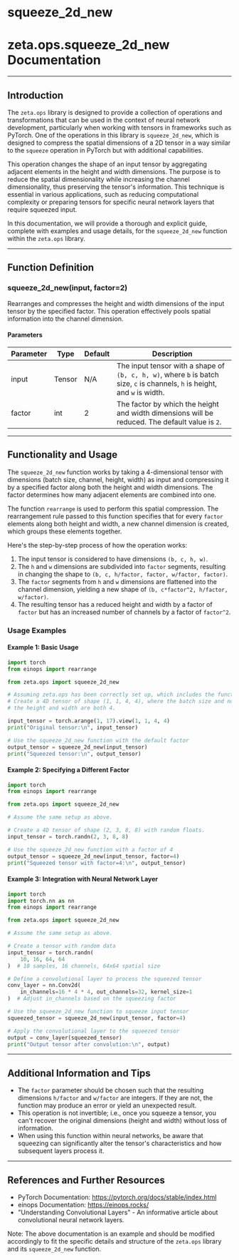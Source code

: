# squeeze_2d_new

# zeta.ops.squeeze_2d_new Documentation

---

## Introduction

The `zeta.ops` library is designed to provide a collection of operations and transformations that can be used in the context of neural network development, particularly when working with tensors in frameworks such as PyTorch. One of the operations in this library is `squeeze_2d_new`, which is designed to compress the spatial dimensions of a 2D tensor in a way similar to the `squeeze` operation in PyTorch but with additional capabilities.

This operation changes the shape of an input tensor by aggregating adjacent elements in the height and width dimensions. The purpose is to reduce the spatial dimensionality while increasing the channel dimensionality, thus preserving the tensor's information. This technique is essential in various applications, such as reducing computational complexity or preparing tensors for specific neural network layers that require squeezed input.

In this documentation, we will provide a thorough and explicit guide, complete with examples and usage details, for the `squeeze_2d_new` function within the `zeta.ops` library.

---

## Function Definition

### squeeze_2d_new(input, factor=2)

Rearranges and compresses the height and width dimensions of the input tensor by the specified factor. This operation effectively pools spatial information into the channel dimension.

#### Parameters

| Parameter | Type       | Default | Description                                                                                              |
|-----------|------------|---------|----------------------------------------------------------------------------------------------------------|
| input     | Tensor     | N/A     | The input tensor with a shape of `(b, c, h, w)`, where `b` is batch size, `c` is channels, `h` is height, and `w` is width. |
| factor    | int        | 2       | The factor by which the height and width dimensions will be reduced. The default value is `2`.           |

---

## Functionality and Usage

The `squeeze_2d_new` function works by taking a 4-dimensional tensor with dimensions (batch size, channel, height, width) as input and compressing it by a specified factor along both the height and width dimensions. The factor determines how many adjacent elements are combined into one.

The function `rearrange` is used to perform this spatial compression. The rearrangement rule passed to this function specifies that for every `factor` elements along both height and width, a new channel dimension is created, which groups these elements together.

Here's the step-by-step process of how the operation works:

1. The input tensor is considered to have dimensions `(b, c, h, w)`.
2. The `h` and `w` dimensions are subdivided into `factor` segments, resulting in changing the shape to `(b, c, h/factor, factor, w/factor, factor)`.
3. The `factor` segments from `h` and `w` dimensions are flattened into the channel dimension, yielding a new shape of `(b, c*factor^2, h/factor, w/factor)`.
4. The resulting tensor has a reduced height and width by a factor of `factor` but has an increased number of channels by a factor of `factor^2`.

### Usage Examples

#### Example 1: Basic Usage

```python
import torch
from einops import rearrange

from zeta.ops import squeeze_2d_new

# Assuming zeta.ops has been correctly set up, which includes the function squeeze_2d_new.
# Create a 4D tensor of shape (1, 1, 4, 4), where the batch size and number of channels are both 1,
# the height and width are both 4.

input_tensor = torch.arange(1, 17).view(1, 1, 4, 4)
print("Original tensor:\n", input_tensor)

# Use the squeeze_2d_new function with the default factor
output_tensor = squeeze_2d_new(input_tensor)
print("Squeezed tensor:\n", output_tensor)
```

#### Example 2: Specifying a Different Factor

```python
import torch
from einops import rearrange

from zeta.ops import squeeze_2d_new

# Assume the same setup as above.

# Create a 4D tensor of shape (2, 3, 8, 8) with random floats.
input_tensor = torch.randn(2, 3, 8, 8)

# Use the squeeze_2d_new function with a factor of 4
output_tensor = squeeze_2d_new(input_tensor, factor=4)
print("Squeezed tensor with factor=4:\n", output_tensor)
```

#### Example 3: Integration with Neural Network Layer

```python
import torch
import torch.nn as nn
from einops import rearrange

from zeta.ops import squeeze_2d_new

# Assume the same setup as above.

# Create a tensor with random data
input_tensor = torch.randn(
    10, 16, 64, 64
)  # 10 samples, 16 channels, 64x64 spatial size

# Define a convolutional layer to process the squeezed tensor
conv_layer = nn.Conv2d(
    in_channels=16 * 4 * 4, out_channels=32, kernel_size=1
)  # Adjust in_channels based on the squeezing factor

# Use the squeeze_2d_new function to squeeze input tensor
squeezed_tensor = squeeze_2d_new(input_tensor, factor=4)

# Apply the convolutional layer to the squeezed tensor
output = conv_layer(squeezed_tensor)
print("Output tensor after convolution:\n", output)
```

---

## Additional Information and Tips

- The `factor` parameter should be chosen such that the resulting dimensions `h/factor` and `w/factor` are integers. If they are not, the function may produce an error or yield an unexpected result.
- This operation is not invertible; i.e., once you squeeze a tensor, you can't recover the original dimensions (height and width) without loss of information.
- When using this function within neural networks, be aware that squeezing can significantly alter the tensor's characteristics and how subsequent layers process it.

---

## References and Further Resources

- PyTorch Documentation: https://pytorch.org/docs/stable/index.html
- einops Documentation: https://einops.rocks/
- "Understanding Convolutional Layers" - An informative article about convolutional neural network layers.

Note: The above documentation is an example and should be modified accordingly to fit the specific details and structure of the `zeta.ops` library and its `squeeze_2d_new` function.
